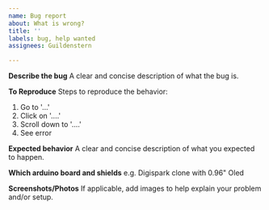 ```yaml
---
name: Bug report
about: What is wrong?
title: ''
labels: bug, help wanted
assignees: Guildenstern

---
```


**Describe the bug**
A clear and concise description of what the bug is.

**To Reproduce**
Steps to reproduce the behavior:
1. Go to '...'
2. Click on '....'
3. Scroll down to '....'
4. See error

**Expected behavior**
A clear and concise description of what you expected to happen.

**Which arduino board and shields**
e.g. Digispark clone with 0.96" Oled 

**Screenshots/Photos**
If applicable, add images to help explain your problem and/or setup.

